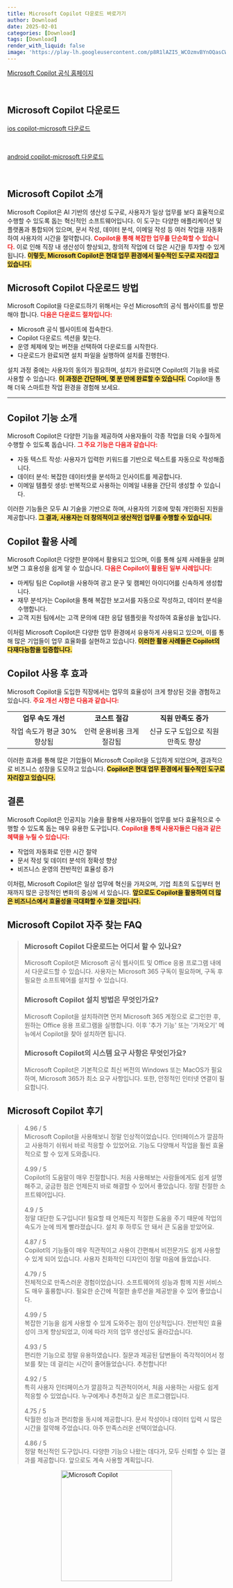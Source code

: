 ```yaml
---
title: Microsoft Copilot 다운로드 바로가기
author: Download
date: 2025-02-01
categories: [Download]
tags: [Download]
render_with_liquid: false
image: 'https://play-lh.googleusercontent.com/p8R1lAZI5_WCOzmvBYnOQasCWcjc9d2vM7z4PaVku8b9AfxGhqQqM0ldJ8KULHblVj-g=s256-rw'
---
```

<p><a class='click-button' title='Microsoft Copilot' href='https://copilot.microsoft.com/' rel='nofollow'>Microsoft Copilot 공식 홈페이지</a></p><br>
<h2 id='Microsoft Copilot_다운로드'>Microsoft Copilot 다운로드</h2>
<p><a class="click-button ios" title="copilot-microsoft 다운로드" href="https://apps.apple.com/us/app/microsoft-copilot/id6472538445" rel="nofollow">ios copilot-microsoft 다운로드</a></p><br>
<p><a class="click-button android" title="copilot-microsoft 다운로드" href="https://play.google.comhttps://play.google.com/store/apps/details?id=com.microsoft.copilot" rel="nofollow">android copilot-microsoft 다운로드</a></p><br>


<h2 id='Microsoft Copilot 소개'>Microsoft Copilot 소개</h2>

<p>Microsoft Copilot은 AI 기반의 생산성 도구로, 사용자가 일상 업무를 보다 효율적으로 수행할 수 있도록 돕는 혁신적인 소프트웨어입니다. 이 도구는 다양한 애플리케이션 및 플랫폼과 통합되어 있으며, 문서 작성, 데이터 분석, 이메일 작성 등 여러 작업을 자동화하여 사용자의 시간을 절약합니다. <b><span style="color: #ee2323;">Copilot을 통해 복잡한 업무를 단순화할 수 있습니다.</span></b> 이로 인해 직장 내 생산성이 향상되고, 창의적 작업에 더 많은 시간을 투자할 수 있게 됩니다. <b><span style="background-color: #ffe066;">이렇듯, Microsoft Copilot은 현대 업무 환경에서 필수적인 도구로 자리잡고 있습니다.</span></b></p>

<h2 id='Microsoft Copilot 다운로드 방법'>Microsoft Copilot 다운로드 방법</h2>

<p>Microsoft Copilot을 다운로드하기 위해서는 우선 Microsoft의 공식 웹사이트를 방문해야 합니다. <b><span style="color: #ee2323;">다음은 다운로드 절차입니다:</span></b></p>

<ul>
    <li>Microsoft 공식 웹사이트에 접속한다.</li>
    <li>Copilot 다운로드 섹션을 찾는다.</li>
    <li>운영 체제에 맞는 버전을 선택하여 다운로드를 시작한다.</li>
    <li>다운로드가 완료되면 설치 파일을 실행하여 설치를 진행한다.</li>
</ul>

<p>설치 과정 중에는 사용자의 동의가 필요하며, 설치가 완료되면 Copilot의 기능을 바로 사용할 수 있습니다. <b><span style="background-color: #ffe066;">이 과정은 간단하며, 몇 분 만에 완료할 수 있습니다.</span></b> Copilot을 통해 더욱 스마트한 작업 환경을 경험해 보세요.</p>

<hr />

<h2 id='Copilot 기능 소개'>Copilot 기능 소개</h2>

<p>Microsoft Copilot은 다양한 기능을 제공하여 사용자들이 각종 작업을 더욱 수월하게 수행할 수 있도록 돕습니다. <b><span style="color: #ee2323;">그 주요 기능은 다음과 같습니다:</span></b></p>

<ul>
    <li>자동 텍스트 작성: 사용자가 입력한 키워드를 기반으로 텍스트를 자동으로 작성해줍니다.</li>
    <li>데이터 분석: 복잡한 데이터셋을 분석하고 인사이트를 제공합니다.</li>
    <li>이메일 템플릿 생성: 반복적으로 사용하는 이메일 내용을 간단히 생성할 수 있습니다.</li>
</ul>

<p>이러한 기능들은 모두 AI 기술을 기반으로 하며, 사용자의 기호에 맞춰 개인화된 지원을 제공합니다. <b><span style="background-color: #ffe066;">그 결과, 사용자는 더 창의적이고 생산적인 업무를 수행할 수 있습니다.</span></b></p>

<h2 id='Copilot 활용 사례'>Copilot 활용 사례</h2>

<p>Microsoft Copilot은 다양한 분야에서 활용되고 있으며, 이를 통해 실제 사례들을 살펴보면 그 효용성을 쉽게 알 수 있습니다. <b><span style="color: #ee2323;">다음은 Copilot이 활용된 일부 사례입니다:</span></b></p>

<ul>
    <li>마케팅 팀은 Copilot을 사용하여 광고 문구 및 캠페인 아이디어를 신속하게 생성합니다.</li>
    <li>재무 분석가는 Copilot을 통해 복잡한 보고서를 자동으로 작성하고, 데이터 분석을 수행합니다.</li>
    <li>고객 지원 팀에서는 고객 문의에 대한 응답 템플릿을 작성하여 효율성을 높입니다.</li>
</ul>

<p>이처럼 Microsoft Copilot은 다양한 업무 환경에서 유용하게 사용되고 있으며, 이를 통해 많은 기업들이 업무 효율화를 실현하고 있습니다. <b><span style="background-color: #ffe066;">이러한 활용 사례들은 Copilot의 다재다능함을 입증합니다.</span></b></p>

<h2 id='Copilot 사용 후 효과'>Copilot 사용 후 효과</h2>

<p>Microsoft Copilot을 도입한 직장에서는 업무의 효율성이 크게 향상된 것을 경험하고 있습니다. <b><span style="color: #ee2323;">주요 개선 사항은 다음과 같습니다:</span></b></p>

<table>
    <tr>
        <td style="text-align: center; height: 17px;"><b>업무 속도 개선</b></td>
        <td style="text-align: center; height: 17px;"><b>코스트 절감</b></td>
        <td style="text-align: center; height: 17px;"><b>직원 만족도 증가</b></td>
    </tr>
    <tr>
        <td style="text-align: center; height: 17px;">작업 속도가 평균 30% 향상됨</td>
        <td style="text-align: center; height: 17px;">인력 운용비용 크게 절감됨</td>
        <td style="text-align: center; height: 17px;">신규 도구 도입으로 직원 만족도 향상</td>
    </tr>
</table>

<p>이러한 효과를 통해 많은 기업들이 Microsoft Copilot을 도입하게 되었으며, 결과적으로 비즈니스 성장을 도모하고 있습니다. <b><span style="background-color: #ffe066;">Copilot은 현대 업무 환경에서 필수적인 도구로 자리잡고 있습니다.</span></b></p>

<h2 id='결론'>결론</h2>

<p>Microsoft Copilot은 인공지능 기술을 활용해 사용자들이 업무를 보다 효율적으로 수행할 수 있도록 돕는 매우 유용한 도구입니다. <b><span style="color: #ee2323;">Copilot을 통해 사용자들은 다음과 같은 혜택을 누릴 수 있습니다:</span></b></p>

<ul>
    <li>작업의 자동화로 인한 시간 절약</li>
    <li>문서 작성 및 데이터 분석의 정확성 향상</li>
    <li>비즈니스 운영의 전반적인 효율성 증가</li>
</ul>

<p>이처럼, Microsoft Copilot은 일상 업무에 혁신을 가져오며, 기업 최초의 도입부터 현재까지 많은 긍정적인 변화의 중심에 서 있습니다. <b><span style="background-color: #ffe066;">앞으로도 Copilot을 활용하여 더 많은 비즈니스에서 효율성을 극대화할 수 있을 것입니다.</span></b></p>


<h2 id='Microsoft Copilot_자주_찾는_FAQ'>Microsoft Copilot 자주 찾는 FAQ</h2>
<div itemscope="" itemtype="https://schema.org/FAQPage"> 
<blockquote> 
<div itemscope="" itemprop="mainEntity" itemtype="https://schema.org/Question"> 
<h3 itemprop="name">Microsoft Copilot 다운로드는 어디서 할 수 있나요?</h3> 
<div itemscope="" itemprop="acceptedAnswer" itemtype="https://schema.org/Answer"> 
<span itemprop="text"> 
<p>Microsoft Copilot은 Microsoft 공식 웹사이트 및 Office 응용 프로그램 내에서 다운로드할 수 있습니다. 사용자는 Microsoft 365 구독이 필요하며, 구독 후 필요한 소프트웨어를 설치할 수 있습니다.</p> 
</span> 
</div> 
</div> 
<div itemscope="" itemprop="mainEntity" itemtype="https://schema.org/Question"> 
<h3 itemprop="name">Microsoft Copilot 설치 방법은 무엇인가요?</h3> 
<div itemscope="" itemprop="acceptedAnswer" itemtype="https://schema.org/Answer"> 
<span itemprop="text"> 
<p>Microsoft Copilot을 설치하려면 먼저 Microsoft 365 계정으로 로그인한 후, 원하는 Office 응용 프로그램을 실행합니다. 이후 '추가 기능' 또는 '가져오기' 메뉴에서 Copilot을 찾아 설치하면 됩니다.</p> 
</span> 
</div> 
</div> 
<div itemscope="" itemprop="mainEntity" itemtype="https://schema.org/Question"> 
<h3 itemprop="name">Microsoft Copilot의 시스템 요구 사항은 무엇인가요?</h3> 
<div itemscope="" itemprop="acceptedAnswer" itemtype="https://schema.org/Answer"> 
<span itemprop="text"> 
<p>Microsoft Copilot은 기본적으로 최신 버전의 Windows 또는 MacOS가 필요하며, Microsoft 365가 최소 요구 사항입니다. 또한, 안정적인 인터넷 연결이 필요합니다.</p> 
</span> 
</div> 
</div> 
</blockquote> 
</div>
<h2 id='Microsoft Copilot_후기'>Microsoft Copilot 후기</h2>
<div itemscope itemtype="https://schema.org/Product">
  <blockquote>
  <div itemprop="review" itemscope itemtype="https://schema.org/Review">
      <div itemprop="reviewRating" itemscope itemtype="https://schema.org/Rating"> <span itemprop="ratingValue">4.96</span> / <span itemprop="bestRating">5</span> </div>
      <span itemprop="reviewBody">Microsoft Copilot을 사용해보니 정말 인상적이었습니다. 인터페이스가 깔끔하고 사용하기 쉬워서 바로 적응할 수 있었어요. 기능도 다양해서 작업을 훨씬 효율적으로 할 수 있게 도와줍니다.</span>
  </div>
  <br>
  <div itemprop="review" itemscope itemtype="https://schema.org/Review">
      <div itemprop="reviewRating" itemscope itemtype="https://schema.org/Rating"> <span itemprop="ratingValue">4.99</span> / <span itemprop="bestRating">5</span> </div>
      <span itemprop="reviewBody">Copilot의 도움말이 매우 친절합니다. 처음 사용해보는 사람들에게도 쉽게 설명해주고, 궁금한 점은 언제든지 바로 해결할 수 있어서 좋았습니다. 정말 친절한 소프트웨어입니다.</span>
  </div>
  <br>
  <div itemprop="review" itemscope itemtype="https://schema.org/Review">
      <div itemprop="reviewRating" itemscope itemtype="https://schema.org/Rating"> <span itemprop="ratingValue">4.9</span> / <span itemprop="bestRating">5</span> </div>
      <span itemprop="reviewBody">정말 대단한 도구입니다! 필요할 때 언제든지 적절한 도움을 주기 때문에 작업의 속도가 눈에 띄게 빨라졌습니다. 설치 후 하루도 안 돼서 큰 도움을 받았어요.</span>
  </div>
  <br>
  <div itemprop="review" itemscope itemtype="https://schema.org/Review">
      <div itemprop="reviewRating" itemscope itemtype="https://schema.org/Rating"> <span itemprop="ratingValue">4.87</span> / <span itemprop="bestRating">5</span> </div>
      <span itemprop="reviewBody">Copilot의 기능들이 매우 직관적이고 사용이 간편해서 비전문가도 쉽게 사용할 수 있게 되어 있습니다. 사용자 친화적인 디자인이 정말 마음에 들었습니다.</span>
  </div>
  <br>
  <div itemprop="review" itemscope itemtype="https://schema.org/Review">
      <div itemprop="reviewRating" itemscope itemtype="https://schema.org/Rating"> <span itemprop="ratingValue">4.79</span> / <span itemprop="bestRating">5</span> </div>
      <span itemprop="reviewBody">전체적으로 만족스러운 경험이었습니다. 소프트웨어의 성능과 함께 지원 서비스도 매우 훌륭합니다. 필요한 순간에 적절한 솔루션을 제공받을 수 있어 좋았습니다.</span>
  </div>
  <br>
  <div itemprop="review" itemscope itemtype="https://schema.org/Review">
      <div itemprop="reviewRating" itemscope itemtype="https://schema.org/Rating"> <span itemprop="ratingValue">4.99</span> / <span itemprop="bestRating">5</span> </div>
      <span itemprop="reviewBody">복잡한 기능을 쉽게 사용할 수 있게 도와주는 점이 인상적입니다. 전반적인 효율성이 크게 향상되었고, 이에 따라 저의 업무 생산성도 올라갔습니다.</span>
  </div>
  <br>
  <div itemprop="review" itemscope itemtype="https://schema.org/Review">
      <div itemprop="reviewRating" itemscope itemtype="https://schema.org/Rating"> <span itemprop="ratingValue">4.93</span> / <span itemprop="bestRating">5</span> </div>
      <span itemprop="reviewBody">편리한 기능으로 정말 유용하였습니다. 질문과 제공된 답변들이 즉각적이어서 정보를 찾는 데 걸리는 시간이 줄어들었습니다. 추천합니다!</span>
  </div>
  <br>
  <div itemprop="review" itemscope itemtype="https://schema.org/Review">
      <div itemprop="reviewRating" itemscope itemtype="https://schema.org/Rating"> <span itemprop="ratingValue">4.92</span> / <span itemprop="bestRating">5</span> </div>
      <span itemprop="reviewBody">특히 사용자 인터페이스가 깔끔하고 직관적이어서, 처음 사용하는 사람도 쉽게 적응할 수 있었습니다. 누구에게나 추천하고 싶은 프로그램입니다.</span>
  </div>
  <br>
  <div itemprop="review" itemscope itemtype="https://schema.org/Review">
      <div itemprop="reviewRating" itemscope itemtype="https://schema.org/Rating"> <span itemprop="ratingValue">4.75</span> / <span itemprop="bestRating">5</span> </div>
      <span itemprop="reviewBody">탁월한 성능과 편리함을 동시에 제공합니다. 문서 작성이나 데이터 입력 시 많은 시간을 절약해 주었습니다. 아주 만족스러운 선택이었습니다.</span>
  </div>
  <br>
  <div itemprop="review" itemscope itemtype="https://schema.org/Review">
      <div itemprop="reviewRating" itemscope itemtype="https://schema.org/Rating"> <span itemprop="ratingValue">4.86</span> / <span itemprop="bestRating">5</span> </div>
      <span itemprop="reviewBody">정말 혁신적인 도구입니다. 다양한 기능으 나왔는 데다가, 모두 신뢰할 수 있는 결과를 제공합니다. 앞으로도 계속 사용할 계획입니다.</span>
  </div>
  </blockquote>
</div>
<figure class="image" style="display: flex; justify-content: center; align-items: center; margin: 0;"><img src="https://play-lh.googleusercontent.com/p8R1lAZI5_WCOzmvBYnOQasCWcjc9d2vM7z4PaVku8b9AfxGhqQqM0ldJ8KULHblVj-g=s256-rw" alt="Microsoft Copilot" width="256" height="256" style="max-width: 100%; height: auto;"></figure>